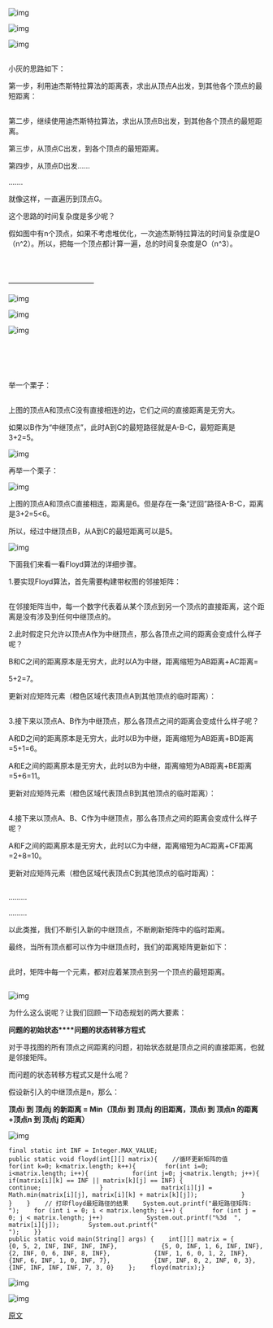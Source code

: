 ![img](https://mmbiz.qpic.cn/mmbiz_jpg/NtO5sialJZGrqyvNSickyq9hhLkUY2l3hWvuI1p5LsCtYgypfXPoA1rCn9JdOUO1APfAlIwbDyVet6Pqv0Px0YDQ/640?wx_fmt=jpeg&tp=webp&wxfrom=5&wx_lazy=1&wx_co=1)



![img](https://mmbiz.qpic.cn/mmbiz_png/NtO5sialJZGrqyvNSickyq9hhLkUY2l3hWKkibLU4mbDUBK11vehCtCr7j4Jrk1oibzaX3SHZ3sqWPHpfy1u24mUSg/640?wx_fmt=png&tp=webp&wxfrom=5&wx_lazy=1&wx_co=1)

![img](https://mmbiz.qpic.cn/mmbiz_jpg/NtO5sialJZGoRdMOWGQdr8qW4dOIOl1tcdiaSg242X5UuPuA2ycumI6CRdWLP90t27TZh1eFhtdAkyZs2HdjBR9g/640?wx_fmt=jpeg&tp=webp&wxfrom=5&wx_lazy=1&wx_co=1)



![img](data:image/gif;base64,iVBORw0KGgoAAAANSUhEUgAAAAEAAAABCAYAAAAfFcSJAAAADUlEQVQImWNgYGBgAAAABQABh6FO1AAAAABJRU5ErkJggg==)



小灰的思路如下：



第一步，利用迪杰斯特拉算法的距离表，求出从顶点A出发，到其他各个顶点的最短距离：



![img](data:image/gif;base64,iVBORw0KGgoAAAANSUhEUgAAAAEAAAABCAYAAAAfFcSJAAAADUlEQVQImWNgYGBgAAAABQABh6FO1AAAAABJRU5ErkJggg==)





第二步，继续使用迪杰斯特拉算法，求出从顶点B出发，到其他各个顶点的最短距离。

第三步，从顶点C出发，到各个顶点的最短距离。

第四步，从顶点D出发......

.......

就像这样，一直遍历到顶点G。



这个思路的时间复杂度是多少呢？

假如图中有n个顶点，如果不考虑堆优化，一次迪杰斯特拉算法的时间复杂度是O（n^2）。所以，把每一个顶点都计算一遍，总的时间复杂度是O（n^3）。





![img](data:image/gif;base64,iVBORw0KGgoAAAANSUhEUgAAAAEAAAABCAYAAAAfFcSJAAAADUlEQVQImWNgYGBgAAAABQABh6FO1AAAAABJRU5ErkJggg==)

![img](data:image/gif;base64,iVBORw0KGgoAAAANSUhEUgAAAAEAAAABCAYAAAAfFcSJAAAADUlEQVQImWNgYGBgAAAABQABh6FO1AAAAABJRU5ErkJggg==)

![img](data:image/gif;base64,iVBORw0KGgoAAAANSUhEUgAAAAEAAAABCAYAAAAfFcSJAAAADUlEQVQImWNgYGBgAAAABQABh6FO1AAAAABJRU5ErkJggg==)





————————————





![img](https://mmbiz.qpic.cn/mmbiz_jpg/NtO5sialJZGoIiakIJdIVVrxlia83FUngviaBHQ5lqHShF3WMicdDUxkcEdsNUpgkuVwe0vmSFnq8R8oBNjYfvYr0uA/640?wx_fmt=jpeg&tp=webp&wxfrom=5&wx_lazy=1&wx_co=1)

![img](https://mmbiz.qpic.cn/mmbiz_jpg/NtO5sialJZGoIiakIJdIVVrxlia83FUngviaAUkSuoGwLYaVEuQIQGrGMBiaMwichoedn16f9Hz1fX3yb51Fnym8bFlQ/640?wx_fmt=jpeg&tp=webp&wxfrom=5&wx_lazy=1&wx_co=1)



![img](https://mmbiz.qpic.cn/mmbiz_jpg/NtO5sialJZGoRdMOWGQdr8qW4dOIOl1tcaRZVDf5n8mvQILk50nybnfHI8k2QhAs1JT4wV0TJOyoQ8CWCjk3Uag/640?wx_fmt=jpeg&tp=webp&wxfrom=5&wx_lazy=1&wx_co=1)



![img](data:image/gif;base64,iVBORw0KGgoAAAANSUhEUgAAAAEAAAABCAYAAAAfFcSJAAAADUlEQVQImWNgYGBgAAAABQABh6FO1AAAAABJRU5ErkJggg==)

![img](data:image/gif;base64,iVBORw0KGgoAAAANSUhEUgAAAAEAAAABCAYAAAAfFcSJAAAADUlEQVQImWNgYGBgAAAABQABh6FO1AAAAABJRU5ErkJggg==)



![img](data:image/gif;base64,iVBORw0KGgoAAAANSUhEUgAAAAEAAAABCAYAAAAfFcSJAAAADUlEQVQImWNgYGBgAAAABQABh6FO1AAAAABJRU5ErkJggg==)



![img](data:image/gif;base64,iVBORw0KGgoAAAANSUhEUgAAAAEAAAABCAYAAAAfFcSJAAAADUlEQVQImWNgYGBgAAAABQABh6FO1AAAAABJRU5ErkJggg==)



![img](data:image/gif;base64,iVBORw0KGgoAAAANSUhEUgAAAAEAAAABCAYAAAAfFcSJAAAADUlEQVQImWNgYGBgAAAABQABh6FO1AAAAABJRU5ErkJggg==)



举一个栗子：



![img](data:image/gif;base64,iVBORw0KGgoAAAANSUhEUgAAAAEAAAABCAYAAAAfFcSJAAAADUlEQVQImWNgYGBgAAAABQABh6FO1AAAAABJRU5ErkJggg==)



上图的顶点A和顶点C没有直接相连的边，它们之间的直接距离是无穷大。

如果以B作为“中继顶点”，此时A到C的最短路径就是A-B-C，最短距离是3+2=5。





![img](https://mmbiz.qpic.cn/mmbiz_jpg/NtO5sialJZGoRdMOWGQdr8qW4dOIOl1tcfFw3tLSmPBq7RvkkhZoIaHCFoxbTDwIgFC2FAUyJmwibQMBQ9GNElCA/640?wx_fmt=jpeg&tp=webp&wxfrom=5&wx_lazy=1&wx_co=1)





再举一个栗子：



![img](https://mmbiz.qpic.cn/mmbiz_png/NtO5sialJZGoRdMOWGQdr8qW4dOIOl1tcTnsmS8ezOcc4f398gJ4VOib3FzKO2bqsTM0aaSwhdBA2CQAvRIvyqnA/640?wx_fmt=png&tp=webp&wxfrom=5&wx_lazy=1&wx_co=1)



上图的顶点A和顶点C直接相连，距离是6。但是存在一条“迂回”路径A-B-C，距离是3+2=5<6。

所以，经过中继顶点B，从A到C的最短距离可以是5。







![img](https://mmbiz.qpic.cn/mmbiz_jpg/NtO5sialJZGoRdMOWGQdr8qW4dOIOl1tcVn4ArSdOQDiaoGuXSL0k2X7fPJMdoibfNK4yGmzY8vJnLHaJ4WEVR6Cg/640?wx_fmt=jpeg&tp=webp&wxfrom=5&wx_lazy=1&wx_co=1)



下面我们来看一看Floyd算法的详细步骤。



1.要实现Floyd算法，首先需要构建带权图的邻接矩阵：

![img](data:image/gif;base64,iVBORw0KGgoAAAANSUhEUgAAAAEAAAABCAYAAAAfFcSJAAAADUlEQVQImWNgYGBgAAAABQABh6FO1AAAAABJRU5ErkJggg==)



在邻接矩阵当中，每一个数字代表着从某个顶点到另一个顶点的直接距离，这个距离是没有涉及到任何中继顶点的。



2.此时假定只允许以顶点A作为中继顶点，那么各顶点之间的距离会变成什么样子呢？

B和C之间的距离原本是无穷大，此时以A为中继，距离缩短为AB距离+AC距离=

5+2=7。

更新对应矩阵元素（橙色区域代表顶点A到其他顶点的临时距离）：

![img](data:image/gif;base64,iVBORw0KGgoAAAANSUhEUgAAAAEAAAABCAYAAAAfFcSJAAAADUlEQVQImWNgYGBgAAAABQABh6FO1AAAAABJRU5ErkJggg==)





3.接下来以顶点A、B作为中继顶点，那么各顶点之间的距离会变成什么样子呢？

A和D之间的距离原本是无穷大，此时以B为中继，距离缩短为AB距离+BD距离=5+1=6。

A和E之间的距离原本是无穷大，此时以B为中继，距离缩短为AB距离+BE距离=5+6=11。

更新对应矩阵元素（橙色区域代表顶点B到其他顶点的临时距离）：

![img](data:image/gif;base64,iVBORw0KGgoAAAANSUhEUgAAAAEAAAABCAYAAAAfFcSJAAAADUlEQVQImWNgYGBgAAAABQABh6FO1AAAAABJRU5ErkJggg==)





4.接下来以顶点A、B、C作为中继顶点，那么各顶点之间的距离会变成什么样子呢？

A和F之间的距离原本是无穷大，此时以C为中继，距离缩短为AC距离+CF距离=2+8=10。

更新对应矩阵元素（橙色区域代表顶点C到其他顶点的临时距离）：

![img](data:image/gif;base64,iVBORw0KGgoAAAANSUhEUgAAAAEAAAABCAYAAAAfFcSJAAAADUlEQVQImWNgYGBgAAAABQABh6FO1AAAAABJRU5ErkJggg==)



.........

.........



以此类推，我们不断引入新的中继顶点，不断刷新矩阵中的临时距离。

最终，当所有顶点都可以作为中继顶点时，我们的距离矩阵更新如下：



![img](data:image/gif;base64,iVBORw0KGgoAAAANSUhEUgAAAAEAAAABCAYAAAAfFcSJAAAADUlEQVQImWNgYGBgAAAABQABh6FO1AAAAABJRU5ErkJggg==)



此时，矩阵中每一个元素，都对应着某顶点到另一个顶点的最短距离。



![img](data:image/gif;base64,iVBORw0KGgoAAAANSUhEUgAAAAEAAAABCAYAAAAfFcSJAAAADUlEQVQImWNgYGBgAAAABQABh6FO1AAAAABJRU5ErkJggg==)

![img](https://mmbiz.qpic.cn/mmbiz_jpg/NtO5sialJZGoRdMOWGQdr8qW4dOIOl1tcXspfzz2JqgjfePlzMuGHKlMY0dm5UMR65jXNicBOe4cAnybYBmGWFQw/640?wx_fmt=jpeg&tp=webp&wxfrom=5&wx_lazy=1&wx_co=1)



为什么这么说呢？让我们回顾一下动态规划的两大要素：

**问题的初始状态****问题的状态转移方程式**



对于寻找图的所有顶点之间距离的问题，初始状态就是顶点之间的直接距离，也就是邻接矩阵。



而问题的状态转移方程式又是什么呢？

假设新引入的中继顶点是n，那么：



**顶点i 到 顶点j 的新距离 = Min（顶点i 到 顶点j 的旧距离，顶点i 到 顶点n 的距离+顶点n 到 顶点j 的距离）**



![img](https://mmbiz.qpic.cn/mmbiz_jpg/NtO5sialJZGoRdMOWGQdr8qW4dOIOl1tckSlKtUT8cUxcXGaG818r3PLqiaDLo2O3aVNsJWMiagu2ezBD7FFIosjw/640?wx_fmt=jpeg&tp=webp&wxfrom=5&wx_lazy=1&wx_co=1)



```
final static int INF = Integer.MAX_VALUE;
public static void floyd(int[][] matrix){    //循环更新矩阵的值    for(int k=0; k<matrix.length; k++){        for(int i=0; i<matrix.length; i++){            for(int j=0; j<matrix.length; j++){                if(matrix[i][k] == INF || matrix[k][j] == INF) {                    continue;                }                matrix[i][j] = Math.min(matrix[i][j], matrix[i][k] + matrix[k][j]);            }        }    }    // 打印floyd最短路径的结果    System.out.printf("最短路径矩阵: 
");    for (int i = 0; i < matrix.length; i++) {        for (int j = 0; j < matrix.length; j++)            System.out.printf("%3d  ", matrix[i][j]);        System.out.printf("
");    }}
public static void main(String[] args) {    int[][] matrix = {            {0, 5, 2, INF, INF, INF, INF},            {5, 0, INF, 1, 6, INF, INF},            {2, INF, 0, 6, INF, 8, INF},            {INF, 1, 6, 0, 1, 2, INF},            {INF, 6, INF, 1, 0, INF, 7},            {INF, INF, 8, 2, INF, 0, 3},            {INF, INF, INF, INF, 7, 3, 0}    };    floyd(matrix);}
```



![img](https://mmbiz.qpic.cn/mmbiz_jpg/NtO5sialJZGoRdMOWGQdr8qW4dOIOl1tcL28qbFb6va81lDh3LUUqQZazvrU9OO0iaTWicVvibZyccdDTwrKKFQdEw/640?wx_fmt=jpeg&tp=webp&wxfrom=5&wx_lazy=1&wx_co=1)



![img](https://mmbiz.qpic.cn/mmbiz_jpg/NtO5sialJZGoRdMOWGQdr8qW4dOIOl1tcxlD4u1poiaiboUicR7bibenuibvshMf2lb1YRCpVdqj4liblzAlDL2XwEgZQ/640?wx_fmt=jpeg&tp=webp&wxfrom=5&wx_lazy=1&wx_co=1)

[原文](http://mp.weixin.qq.com/s?__biz=MjM5NTY1MjY0MQ==&mid=2650745447&idx=4&sn=e99b2ef211dbeda439acc47a13b9d9f9&chksm=befebf298989363f4a25ea774efa9bfe14b1d8dea5e41426b37ade921f7af80bc5a499cf88d1&scene=0&xtrack=1#rd)

